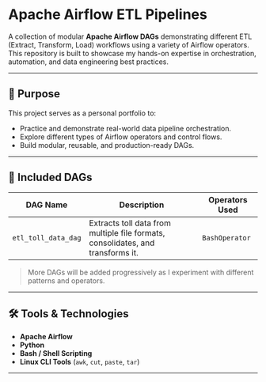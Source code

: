 # Apache Airflow ETL Pipelines

A collection of modular **Apache Airflow DAGs** demonstrating different ETL (Extract, Transform, Load) workflows using a variety of Airflow operators. This repository is built to showcase my hands-on expertise in orchestration, automation, and data engineering best practices.

---

## 📌 Purpose

This project serves as a personal portfolio to:
- Practice and demonstrate real-world data pipeline orchestration.
- Explore different types of Airflow operators and control flows.
- Build modular, reusable, and production-ready DAGs.

---

## 🧩 Included DAGs

| DAG Name              | Description                                                  | Operators Used                      |
|----------------------|--------------------------------------------------------------|-------------------------------------|
| `etl_toll_data_dag`  | Extracts toll data from multiple file formats, consolidates, and transforms it. | `BashOperator`                      |

> More DAGs will be added progressively as I experiment with different patterns and operators.

---

## 🛠️ Tools & Technologies

- **Apache Airflow**
- **Python**
- **Bash / Shell Scripting**
- **Linux CLI Tools** (`awk`, `cut`, `paste`, `tar`)

---
